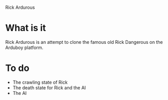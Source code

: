Rick Ardurous

# What is it

Rick Ardurous is an attempt to clone the famous old Rick Dangerous on the Arduboy platform.

# To do

- The crawling state of Rick
- The death state for Rick and the AI
- The AI